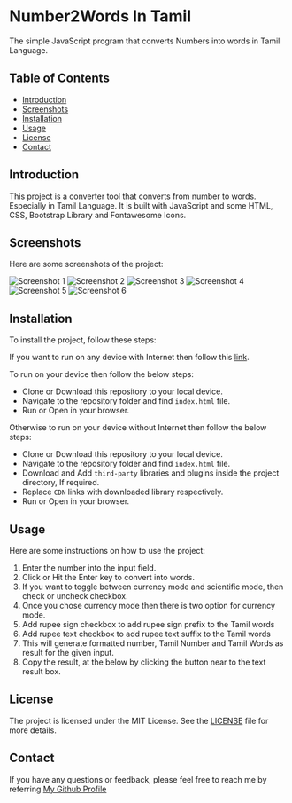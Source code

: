 # Number2Words In Tamil

The simple JavaScript program that converts Numbers into words in Tamil Language. 

## Table of Contents

* [Introduction](#introduction)
* [Screenshots](#screenshots)
* [Installation](#installation)
* [Usage](#usage)
* [License](#license)
* [Contact](#contact)

## Introduction

This project is a converter tool that converts from number to words. Especially in Tamil Language. It is built with JavaScript and some HTML, CSS, Bootstrap Library and Fontawesome Icons.

## Screenshots

Here are some screenshots of the project:

![Screenshot 1](../master/docs/screenshot1.jpg)
![Screenshot 2](../master/docs/screenshot2.jpg)
![Screenshot 3](../master/docs/screenshot3.jpg)
![Screenshot 4](../master/docs/screenshot4.jpg)
![Screenshot 5](../master/docs/screenshot5.jpg)
![Screenshot 6](../master/docs/screenshot6.jpg)

## Installation

To install the project, follow these steps:

If you want to run on any device with Internet then follow this [link](https://arathinai.blogspot.com/p/number-to-words.html).

To run on your device then follow the below steps:
- Clone or Download this repository to your local device.
- Navigate to the repository folder and find `index.html` file.
- Run or Open in your browser.

Otherwise to run on your device without Internet then follow the below steps:
- Clone or Download this repository to your local device.
- Navigate to the repository folder and find `index.html` file.
- Download and Add `third-party` libraries and plugins inside the project directory, If required.
- Replace `CDN` links with downloaded library respectively.
- Run or Open in your browser.

## Usage

Here are some instructions on how to use the project:

1. Enter the number into the input field.
2. Click or Hit the Enter key to convert into words.
3. If you want to toggle between currency mode and scientific mode, then check or uncheck checkbox.
4. Once you chose currency mode then there is two option for currency mode.
5. Add rupee sign checkbox to add rupee sign prefix to the Tamil words
6. Add rupee text checkbox to add rupee text suffix to the Tamil words
7. This will generate formatted number, Tamil Number and Tamil Words as result for the given input.
4. Copy the result, at the below by clicking the button near to the text result box.

## License

The project is licensed under the MIT License. See the [LICENSE](LICENSE.md) file for more details.

## Contact

If you have any questions or feedback, please feel free to reach me by referring [My Github Profile](https://github.com/ag-sanjjeev/)
